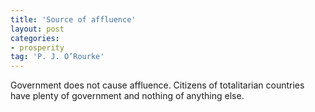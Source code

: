 ```yaml
---
title: 'Source of affluence'
layout: post
categories:
- prosperity
tag: 'P. J. O’Rourke'
---
```


Government does not cause affluence. Citizens of totalitarian countries have plenty of government and nothing of anything else.